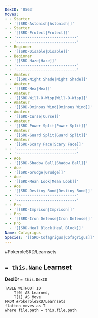 ```yaml
---
DexID: '0563'
Moves:
- - Starter
  - '[[SRD-Astonish|Astonish]]'
- - Starter
  - '[[SRD-Protect|Protect]]'
- - '---------------------------'
  - '---------------------------'
- - Beginner
  - '[[SRD-Disable|Disable]]'
- - Beginner
  - '[[SRD-Haze|Haze]]'
- - '---------------------------'
  - '---------------------------'
- - Amateur
  - '[[SRD-Night Shade|Night Shade]]'
- - Amateur
  - '[[SRD-Hex|Hex]]'
- - Amateur
  - '[[SRD-Will-O-Wisp|Will-O-Wisp]]'
- - Amateur
  - '[[SRD-Ominous Wind|Ominous Wind]]'
- - Amateur
  - '[[SRD-Curse|Curse]]'
- - Amateur
  - '[[SRD-Power Split|Power Split]]'
- - Amateur
  - '[[SRD-Guard Split|Guard Split]]'
- - Amateur
  - '[[SRD-Scary Face|Scary Face]]'
- - '---------------------------'
  - '---------------------------'
- - Ace
  - '[[SRD-Shadow Ball|Shadow Ball]]'
- - Ace
  - '[[SRD-Grudge|Grudge]]'
- - Ace
  - '[[SRD-Mean Look|Mean Look]]'
- - Ace
  - '[[SRD-Destiny Bond|Destiny Bond]]'
- - '---------------------------'
  - '---------------------------'
- - Pro
  - '[[SRD-Imprison|Imprison]]'
- - Pro
  - '[[SRD-Iron Defense|Iron Defense]]'
- - Pro
  - '[[SRD-Heal Block|Heal Block]]'
Name: Cofagrigus
Species: '[[SRD-Cofagrigus|Cofagrigus]]'
---
```


#PokeroleSRD/Learnsets

## `= this.Name` Learnset

**DexID:** `= this.DexID`

```dataview
TABLE WITHOUT ID
    T[0] AS Learned,
    T[1] AS Move
FROM #PokeroleSRD/Learnsets
flatten moves as T
where file.path = this.file.path
```
